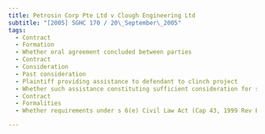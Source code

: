 ```yaml
---
title: Petrosin Corp Pte Ltd v Clough Engineering Ltd 
subtitle: "[2005] SGHC 170 / 20\_September\_2005"
tags:
  - Contract
  - Formation
  - Whether oral agreement concluded between parties
  - Contract
  - Consideration
  - Past consideration
  - Plaintiff providing assistance to defendant to clinch project
  - Whether such assistance constituting sufficient consideration for subsequent agreement
  - Contract
  - Formalities
  - Whether requirements under s 6(e) Civil Law Act (Cap 43, 1999 Rev Ed) fulfilled

---
```


